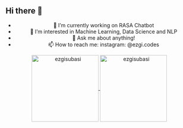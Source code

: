 ## Hi there 👋

<center> 

- 🔭 I’m currently working on RASA Chatbot
- 🌱 I’m interested in Machine Learning, Data Science and NLP 
- 💬 Ask me about anything!
- 📫 How to reach me: instagram: @ezgi.codes

</center> 

<p align="center">
	<a href="https://github.com/ezgisubasi">
		  <img height="180em" align="center" src="https://github-readme-stats.vercel.app/api?username=ezgisubasi&show_icons=true&locale=en&theme=dark&include_all_commits=true&count_private=true" alt="ezgisubasi"/>
		  <img height="180em" align="center" src="https://github-readme-stats.vercel.app/api/top-langs?username=ezgisubasi&show_icons=true&locale=en&layout=compact&langs_count=8&theme=dark" alt="ezgisubasi"/>
	</a>
</p>
